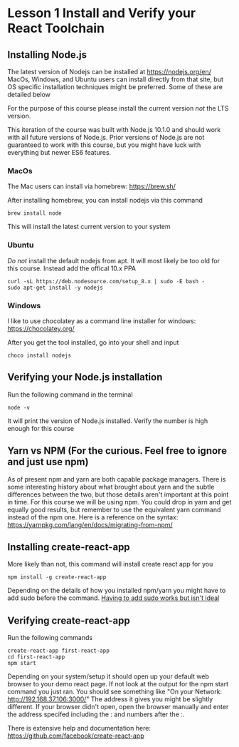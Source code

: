 # Lesson 1 Install and Verify your React Toolchain

## Installing Node.js

The latest version of Nodejs can be installed at https://nodejs.org/en/
MacOs, Windows, and Ubuntu users can install directly from that site, but OS
specific installation techniques might be preferred. Some of these are detailed
below

For the purpose of this course please install the current version *not* the LTS version.

This iteration of the course was built with Node.js 10.1.0 and should work with all future
versions of Node.js. Prior versions of Node.js are not guaranteed to work with this course,
but you might have luck with everything but newer ES6 features.


### MacOs
The Mac users can install via homebrew: https://brew.sh/

After installing homebrew, you can install nodejs via this command

```
brew install node
```
This will install the latest current version to your system

### Ubuntu
*Do not* install the default nodejs from apt. It will most likely be too old for this course.
Instead add the offical 10.x PPA

```
curl -sL https://deb.nodesource.com/setup_8.x | sudo -E bash -
sudo apt-get install -y nodejs
```

### Windows
I like to use chocolatey as a command line installer for windows: https://chocolatey.org/

After you get the tool installed, go into your shell and input
```
choco install nodejs
```

## Verifying your Node.js installation

Run the following command in the terminal
```
node -v
```
It will print the version of Node.js installed. Verify the number is high enough for this course

## Yarn vs NPM (For the curious. Feel free to ignore and just use npm)

As of present npm and yarn are both capable package managers. There is some interesting history about
what brought about yarn and the subtle differences between the two, but those details aren't important
at this point in time. For this course we will be using npm. You could drop in yarn and get equally
good results, but remember to use the equivalent yarn command instead of the npm one. Here is a reference
on the syntax: https://yarnpkg.com/lang/en/docs/migrating-from-npm/

## Installing create-react-app

More likely than not, this command will install create react app for you
```
npm install -g create-react-app
```
Depending on the details of how you installed npm/yarn you might have to add
sudo before the command. [Having to add sudo works but isn't ideal](https://github.com/joaojeronimo/rimrafall)

## Verifying create-react-app

Run the following commands
```
create-react-app first-react-app
cd first-react-app
npm start
```
Depending on your system/setup it should open up your default web browser to your demo react page. If not look
at the output for the npm start command you just ran. You should see something like "On your Network: http://192.168.37.106:3000/"
The address it gives you might be slightly different. If your browser didn't open, open the browser manually and enter the address
specifed  including the : and numbers after the :.

There is extensive help and documentation here: https://github.com/facebook/create-react-app
